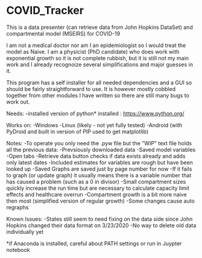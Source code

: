 # COVID_Tracker
This is a data presenter (can retrieve data from John Hopkins DataSet) and compartmental model (MSEIRS) for COVID-19

I am not a medical doctor nor am I an epidemiologist so I would treat the model as Naive. 
I am a physicist (PhD candidate) who does work with exponential growth so it is not complete rubbish,
but it is still not my main work and I already recognoize several simplifications and major guesses in it.

This program has a self installer for all needed dependencies and a GUI so should be fairly straightforward to use.
It is however mostly cobbled together from other modules I have written so there are still many bugs to work out.

Needs:
-installed version of python* installed : https://www.python.org/

Works on:
-Windows
-Linux   (likely - not yet fully tested)
-Android (with PyDroid and built in version of PIP used to get matplotlib)

Notes:
-To operate you only need the .pyw file but the "WIP" text file holds all the previous data:
  -Prevsiously downloaded data
  -Saved model variables 
  -Open tabs
-Retrieve data button checks if data exists already and adds only latest dates
-Included estimates for variables are rough but have been looked up
-Saved Graphs are saved just by page number for now
-If it fails to graph (or update graph) it usually means there is a variable number that has caused a problem (such as a 0 in divisor)
-Small compartment sizes quickly increase the run time but are necessary to calculate capacity limit effects and healthcare overrun
-Compartment growth is a bit more naive then most (simplified version of regular growth)
-Some changes cause auto regraphs

Known Issues:
-States still seem to need fixing on the data side since John Hopkins changed their data format on 3/23/2020
-No way to delete old data individually yet



*if Anaconda is installed, careful about PATH settings or run in Juypter notebook
